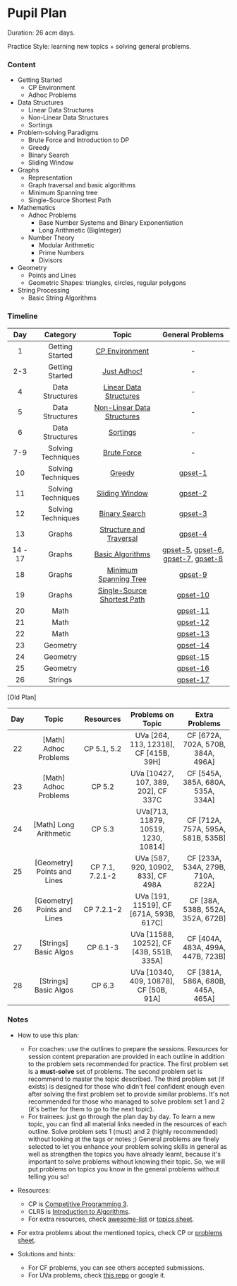 # Pupil Plan

Duration: 26 acm days.

Practice Style: learning new topics + solving general problems.

### Content

- Getting Started
    - CP Environment
    - Adhoc Problems
- Data Structures
    - Linear Data Structures
    - Non-Linear Data Structures
    - Sortings
- Problem-solving Paradigms
    - Brute Force and Introduction to DP
    - Greedy
    - Binary Search
    - Sliding Window
- Graphs
    - Representation
    - Graph traversal and basic algorithms
    - Minimum Spanning tree
    - Single-Source Shortest Path
- Mathematics
    - Adhoc Problems
        * Base Number Systems and Binary Exponentiation
        * Long Arithmetic (BigInteger)
    - Number Theory
        * Modular Arithmetic
        * Prime Numbers
        * Divisors
- Geometry
    - Points and Lines
    - Geometric Shapes: triangles, circles, regular polygons
- String Processing
    - Basic String Algorithms
    
### Timeline

| Day           | Category         | Topic  | General Problems |
| :-----------: |:-------------:| :---------:|:--------------:|
| 1 | Getting Started | [CP Environment](outlines/getting_started/cp_environment.md) | - |
| 2-3 | Getting Started | [Just Adhoc!](outlines/getting_started/adhoc.md) | - |
| 4 | Data Structures | [Linear Data Structures](outlines/data_structures/linear_ds.md) | - |
| 5 | Data Structures | [Non-Linear Data Structures](outlines/data_structures/nonlinear_ds.md)  | - |
| 6 | Data Structures | [Sortings](outlines/data_structures/sortings.md) | - |
| 7-9 | Solving Techniques | [Brute Force](outlines/solving_techniques/brute_force.md) | - |
| 10 | Solving Techniques | [Greedy](outlines/solving_techniques/greedy.md) | [gpset-1](outlines/general/pupils_gpsets.md#problem-set-1) |
| 11 | Solving Techniques | [Sliding Window](outlines/solving_techniques/sliding_window.md) | [gpset-2](outlines/general/pupils_gpsets.md#problem-set-2) |
| 12 | Solving Techniques | [Binary Search](outlines/solving_techniques/binary_search.md) | [gpset-3](outlines/general/pupils_gpsets.md#problem-set-3) |
| 13 | Graphs | [Structure and Traversal](outlines/graphs/graph_traversal.md) | [gpset-4](outlines/general/pupils_gpsets.md#problem-set-4) |
| 14 - 17 | Graphs | [Basic Algorithms](outlines/graphs/basic_algos.md) | [gpset-5](outlines/general/pupils_gpsets.md#problem-set-5), [gpset-6](outlines/general/pupils_gpsets.md#problem-set-6), [gpset-7](outlines/general/pupils_gpsets.md#problem-set-7), [gpset-8](outlines/general/pupils_gpsets.md#problem-set-8) |
| 18 | Graphs | [Minimum Spanning Tree](outlines/graphs/mst.md) | [gpset-9](outlines/general/pupils_gpsets.md#problem-set-9) |
| 19 | Graphs | [Single-Source Shortest Path](outlines/graphs/sssp.md) | [gpset-10](outlines/general/pupils_gpsets.md#problem-set-10) |
| 20 | Math | | [gpset-11](outlines/general/pupils_gpsets.md#problem-set-11) |
| 21 | Math | | [gpset-12](outlines/general/pupils_gpsets.md#problem-set-12) |
| 22 | Math | | [gpset-13](outlines/general/pupils_gpsets.md#problem-set-13) |
| 23 | Geometry | | [gpset-14](outlines/general/pupils_gpsets.md#problem-set-14) |
| 24 | Geometry | | [gpset-15](outlines/general/pupils_gpsets.md#problem-set-15) |
| 25 | Geometry | | [gpset-16](outlines/general/pupils_gpsets.md#problem-set-16) |
| 26 | Strings | | [gpset-17](outlines/general/pupils_gpsets.md#problem-set-17) |

[Old Plan]

| Day           | Topic         | Resources  | Problems on Topic | Extra Problems |
| :-----------: |:-------------:| :---------:|:-----------------:|:--------------:|
| 22 | [Math] Adhoc Problems | CP 5.1, 5.2 | UVa [264, 113, 12318], CF [415B, 39H] | CF [672A, 702A, 570B, 384A, 496A] |
| 23 | [Math] Adhoc Problems | CP 5.2 | UVa [10427, 107, 389, 202], CF 337C | CF [545A, 385A, 680A, 535A, 334A] |
| 24 | [Math] Long Arithmetic | CP 5.3 | UVa[713, 11879, 10519, 1230, 10814] | CF [712A, 757A, 595A, 581B, 535B] |
| 25 | [Geometry] Points and Lines | CP 7.1, 7.2.1-2 | UVa [587, 920, 10902, 833], CF 498A | CF [233A, 534A, 279B, 710A, 822A] |
| 26 | [Geometry] Points and Lines | CP 7.2.1-2 | UVa [191, 11519], CF [671A, 593B, 617C] | CF [38A, 538B, 552A, 352A, 672B] |
| 27 | [Strings] Basic Algos | CP 6.1-3 | UVa [11588, 10252], CF [43B, 551B, 335A] | CF [404A, 483A, 499A, 447B, 723B] |
| 28 | [Strings] Basic Algos | CP 6.3 | UVa [10340, 409, 10878], CF [50B, 91A] | CF [381A, 586A, 680B, 445A, 465A] |

### Notes

- How to use this plan:
    - For coaches: use the outlines to prepare the sessions. Resources for session content preparation are provided in each outline in addition to the problem sets recommended for practice. The first problem set is a **must-solve** set of problems. The second problem set is recommend to master the topic described. The third problem set (if exists) is designed for those who didn't feel confident enough even after solving the first problem set to provide similar problems. It's not recommended for those who managed to solve problem set 1 and 2 (it's better for them to go to the next topic).
    - For trainees: just go through the plan day by day. To learn a new topic, you can find all material links needed in the resources of each outline. Solve problem sets 1 (must) and 2 (highly recommended) without looking at the tags or notes ;) General problems are finely selected to let you enhance your problem solving skills in general as well as strengthen the topics you have already learnt, because it's important to solve problems without knowing their topic. So, we will put problems on topics you know in the general problems without telling you so!

- Resources:
    - CP is [Competitive Programming 3](https://cpbook.net/).
    - CLRS is [Introduction to Algorithms](https://mitpress.mit.edu/books/introduction-algorithms).
    - For extra resources, check [awesome-list](https://github.com/lnishan/awesome-competitive-programming) or [topics sheet](https://docs.google.com/spreadsheets/d/1tLEm58_2bQgM7qhATSjN0fGbdLLtaOCjUFnTGniHbjI).

- For extra problems about the mentioned topics, check CP or [problems sheet](https://docs.google.com/spreadsheets/d/1blSbPr1pAFZSzlAi2IVdTeytz2yO7Ejx9SeQWOSxY0w).
    
- Solutions and hints:
    - For CF problems, you can see others accepted submissions.
    - For UVa problems, check [this repo](https://github.com/AhmadElsagheer/UVa-Solutions) or google it.
